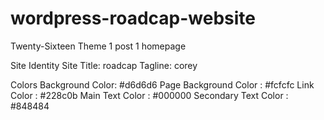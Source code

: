 # wordpress-roadcap-website

Twenty-Sixteen Theme
1 post
1 homepage

Site Identity
Site Title:   roadcap
Tagline:      corey

Colors
      Background Color:  #d6d6d6
Page Background Color :  #fcfcfc
          Link Color  :  #228c0b
    Main Text Color   :  #000000
Secondary Text Color  :  #848484
